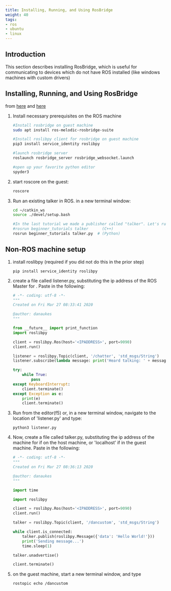```yaml
---
title: Installing, Running, and Using RosBridge
weight: 40
tags:
- ros
- ubuntu
- linux
---
```


## Introduction

This section describes installing RosBridge, which is useful for communicating to devices which do not have ROS installed (like windows machines with custom drivers)

## Installing, Running, and Using RosBridge

from [here](https://wiki.ros.org/rosbridge_suite/Tutorials/RunningRosbridge) and [here](https://roslibpy.readthedocs.io/en/latest/examples.html)

<!--
```bash
#sudo apt install ros-melodic-rosbridge-library ros-melodic-rosbridge-msgs ros-melodic-rosbridge-server ros-melodic-rosbridge-suite
```
-->
1. Install necessary prerequisites on the ROS machine
    ```bash
    #Install rosbridge on guest machine
    sudo apt install ros-melodic-rosbridge-suite

    #Install roslibpy client for rosbridge on guest machine
    pip3 install service_identity roslibpy

    #launch rosbridge server
    roslaunch rosbridge_server rosbridge_websocket.launch

    #open up your favorite python editor
    spyder3
    ```

1. start roscore on the guest:

    ```bash
    roscore
    ```

1. Run an existing talker in ROS.  in a new terminal window:
    ```bash
    cd ~/catkin_ws
    source ./devel/setup.bash

    #In the last tutorial we made a publisher called "talker". Let's run it:
    #rosrun beginner_tutorials talker      (C++)
    rosrun beginner_tutorials talker.py  # (Python)
    ```

## Non-ROS machine setup


1. install roslibpy (required if you did not do this in the prior step)

    ```
    pip install service_identity roslibpy
    ```

1. create a file called listener.py, substituting the ip address of the ROS Master for <IPADDRESS>.  Paste in the following:

    ```python
    # -*- coding: utf-8 -*-
    """
    Created on Fri Mar 27 08:33:41 2020

    @author: danaukes
    """

    from __future__ import print_function
    import roslibpy

    client = roslibpy.Ros(host='<IPADDRESS>', port=9090)
    client.run()

    listener = roslibpy.Topic(client, '/chatter', 'std_msgs/String')
    listener.subscribe(lambda message: print('Heard talking: ' + message['data']))

    try:
        while True:
            pass
    except KeyboardInterrupt:
        client.terminate()
    except Exception as e:
        print(e)
        client.terminate()
    ```

1. Run from the editor(f5) or, in a new terminal window, navigate to the location of 'listener.py' and type:

    ```
    python3 listener.py
    ```

1. Now, create a file called talker.py, substituting the ip address of the machine for <IPADDRESS> if on the host machine, or 'localhost' if in the guest machine.  Paste in the following:

    ```python
    # -*- coding: utf-8 -*-
    """
    Created on Fri Mar 27 08:36:13 2020

    @author: danaukes
    """

    import time

    import roslibpy

    client = roslibpy.Ros(host='<IPADDRESS>', port=9090)
    client.run()

    talker = roslibpy.Topic(client, '/dancustom', 'std_msgs/String')

    while client.is_connected:
        talker.publish(roslibpy.Message({'data': 'Hello World!'}))
        print('Sending message...')
        time.sleep(1)

    talker.unadvertise()

    client.terminate()
    ```

1. on the guest machine, start a new terminal window, and type

    ```bash
    rostopic echo /dancustom
    ```
